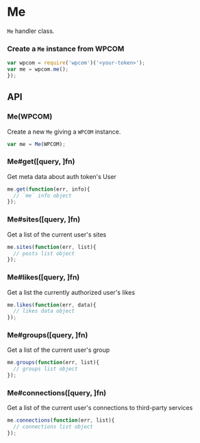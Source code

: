 
# Me

`Me` handler class.

### Create a `Me` instance from WPCOM

```js
var wpcom = require('wpcom')('<your-token>');
var me = wpcom.me();
});
```

## API

### Me(WPCOM)

Create a new `Me` giving a `WPCOM` instance.

```js
var me = Me(WPCOM);
```

### Me#get([query, ]fn)

Get meta data about auth token's User

```js
me.get(function(err, info){
  // `me` info object
});
```

### Me#sites([query, ]fn)

Get a list of the current user's sites

```js
me.sites(function(err, list){
  // posts list object
});
```

### Me#likes([query, ]fn)

Get a list the currently authorized user's likes

```js
me.likes(function(err, data){
  // likes data object
});
```

### Me#groups([query, ]fn)

Get a list of the current user's group

```js
me.groups(function(err, list){
  // groups list object
});
```

### Me#connections([query, ]fn)

Get a list of the current user's connections to third-party services

```js
me.connections(function(err, list){
  // connections list object
});
```
